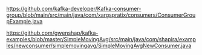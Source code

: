 
https://github.com/kafka-developer/Kafka-consumer-group/blob/main/src/main/java/com/xargspratix/consumers/ConsumerGroupExample.java

https://github.com/gwenshap/kafka-examples/blob/master/SimpleMovingAvg/src/main/java/com/shapira/examples/newconsumer/simplemovingavg/SimpleMovingAvgNewConsumer.java
